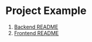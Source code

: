 # Project Example

1. [Backend README](./node-app/README.md)
2. [Frontend README](./react-app/README.md)
